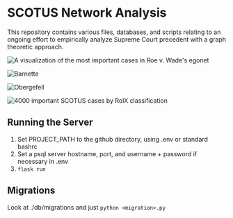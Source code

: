 # SCOTUS Network Analysis

This repository contains various files, databases, and scripts relating to an ongoing effort to empirically analyze 
Supreme Court precedent with a graph theoretic approach.

![A visualization of the most important cases in Roe v. Wade's egonet](output/ego-plot.png)

![Barnette](output/ego-plot-West%20Virginia%20Bd.%20of%20Ed..png)

![Obergefell](output/ego-plot-Obergefell.png)

![4000 important SCOTUS cases by RolX classification](output/important-cases-plot.png)

## Running the Server

1. Set PROJECT_PATH to the github directory, using .env or standard bashrc
2. Set a psql server hostname, port, and username + password if necessary in .env
3. `flask run`

## Migrations

Look at ./db/migrations and just `python <migration>.py`
